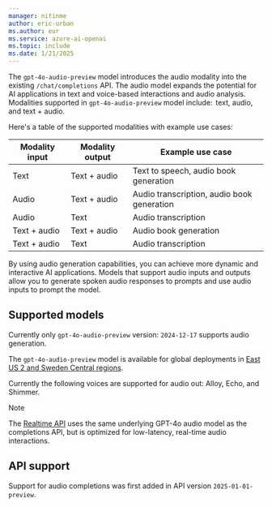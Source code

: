 ```yaml
---
manager: nitinme
author: eric-urban
ms.author: eur
ms.service: azure-ai-openai
ms.topic: include
ms.date: 1/21/2025
---
```


The `gpt-4o-audio-preview` model introduces the audio modality into the existing `/chat/completions` API. The audio model expands the potential for AI applications in text and voice-based interactions and audio analysis. Modalities supported in `gpt-4o-audio-preview` model include:  text, audio, and text + audio.

Here's a table of the supported modalities with example use cases:

| Modality input | Modality output | Example use case |
| --- | --- | --- |
| Text | Text + audio | Text to speech, audio book generation |
| Audio | Text + audio | Audio transcription, audio book generation |
| Audio | Text | Audio transcription |
| Text + audio | Text + audio | Audio book generation |
| Text + audio | Text | Audio transcription |

By using audio generation capabilities, you can achieve more dynamic and interactive AI applications. Models that support audio inputs and outputs allow you to generate spoken audio responses to prompts and use audio inputs to prompt the model. 

## Supported models

Currently only `gpt-4o-audio-preview` version: `2024-12-17` supports audio generation.

The `gpt-4o-audio-preview` model is available for global deployments in [East US 2 and Sweden Central regions](../concepts/models.md#global-standard-model-availability).

Currently the following voices are supported for audio out: Alloy, Echo, and Shimmer.

> [!NOTE]
> The [Realtime API](../realtime-audio-quickstart.md) uses the same underlying GPT-4o audio model as the completions API, but is optimized for low-latency, real-time audio interactions.

## API support

Support for audio completions was first added in API version `2025-01-01-preview`. 
